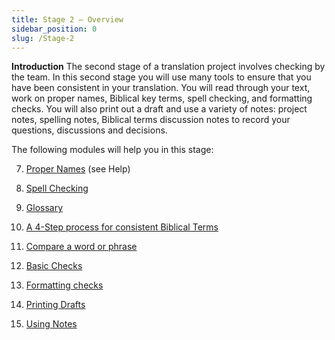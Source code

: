 ```yaml
---
title: Stage 2 – Overview
sidebar_position: 0
slug: /Stage-2
---
```




**Introduction**
The second stage of a translation project involves checking by the team. In this second stage you will use many tools to ensure that you have been consistent in your translation. You will read through your text, work on proper names, Biblical key terms, spell checking, and formatting checks. You will also print out a draft and use a variety of notes: project notes, spelling notes, Biblical terms discussion notes to record your questions, discussions and decisions.


The following modules will help you in this stage:


  7.  [Proper Names](/7.PN) (see Help)


  8.  [Spell Checking](https://sillsdev.github.io/paratext-manual/8.SP)


  9.  [Glossary](https://sillsdev.github.io/paratext-manual/9.GL)


 10.  [A 4-Step process for consistent Biblical Terms](https://sillsdev.github.io/paratext-manual/10.BT)


 11.  [Compare a word or phrase](https://sillsdev.github.io/paratext-manual/11.MP.md)


 12.  [Basic Checks](https://sillsdev.github.io/paratext-manual/12.BC2.md)


 13.  [Formatting checks](https://sillsdev.github.io/paratext-manual/13.FC.md)


 14.  [Printing Drafts](https://sillsdev.github.io/paratext-manual/14.PD.md)


 15.  [Using Notes](https://sillsdev.github.io/paratext-manual/15.UN.md)

